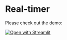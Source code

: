 # Real-timer

Please check out the demo: 

[![Open with Streamlit](https://static.streamlit.io/badges/streamlit_badge_black_white.svg)](https://share.streamlit.io/shuxingyu94/real-timer/main_page.py)
